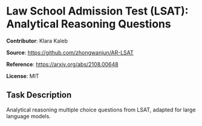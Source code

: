 # Law School Admission Test (LSAT): Analytical Reasoning Questions 

**Contributor**: Klara Kaleb

**Source**: <https://github.com/zhongwanjun/AR-LSAT>

**Reference**: <https://arxiv.org/abs/2108.00648>

**License**: MIT

## Task Description
Analytical reasoning multiple choice questions from LSAT, adapted for large language models.




